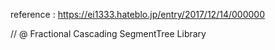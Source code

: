 reference : https://ei1333.hateblo.jp/entry/2017/12/14/000000

// @ Fractional Cascading SegmentTree Library
